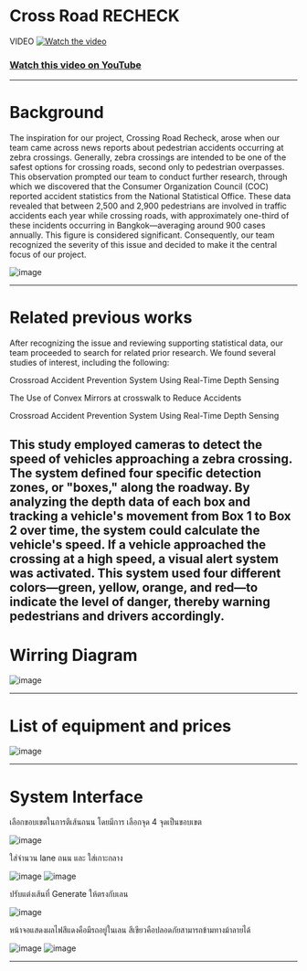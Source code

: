 # Cross Road RECHECK
VIDEO
[![Watch the video](https://img.youtube.com/vi/nek8qwRLXHk/maxresdefault.jpg)](https://youtu.be/nek8qwRLXHk)

### [Watch this video on YouTube](https://youtu.be/nek8qwRLXHk)

-------------------------------------------------------------------------------------------------------------------------
# Background

The inspiration for our project, Crossing Road Recheck, arose when our team came across news reports about pedestrian accidents occurring at zebra crossings. Generally, zebra crossings are intended to be one of the safest options for crossing roads, second only to pedestrian overpasses. This observation prompted our team to conduct further research, through which we discovered that the Consumer Organization Council (COC) reported accident statistics from the National Statistical Office. These data revealed that between 2,500 and 2,900 pedestrians are involved in traffic accidents each year while crossing roads, with approximately one-third of these incidents occurring in Bangkok—averaging around 900 cases annually. This figure is considered significant. Consequently, our team recognized the severity of this issue and decided to make it the central focus of our project.

![image](https://github.com/user-attachments/assets/5052a073-f003-4255-a1ab-b38ae92c99ae)

-------------------------------------------------------------------------------------------------------------------------
# Related previous works

After recognizing the issue and reviewing supporting statistical data, our team proceeded to search for related prior research. We found several studies of interest, including the following:

Crossroad Accident Prevention System Using Real-Time Depth Sensing

The Use of Convex Mirrors at crosswalk to Reduce Accidents

Crossroad Accident Prevention System Using Real-Time Depth Sensing

This study employed cameras to detect the speed of vehicles approaching a zebra crossing. The system defined four specific detection zones, or "boxes," along the roadway. By analyzing the depth data of each box and tracking a vehicle's movement from Box 1 to Box 2 over time, the system could calculate the vehicle's speed. If a vehicle approached the crossing at a high speed, a visual alert system was activated. This system used four different colors—green, yellow, orange, and red—to indicate the level of danger, thereby warning pedestrians and drivers accordingly.
-------------------------------------------------------------------------------------------------------------------------
# Wirring Diagram

![image](https://github.com/user-attachments/assets/ad1c809b-c133-45ec-814e-08785a2f143a)

-------------------------------------------------------------------------------------------------------------------------
# List of equipment and prices
![image](https://github.com/user-attachments/assets/0bb53645-0714-4387-8e82-4bdb34c103a3)

-------------------------------------------------------------------------------------------------------------------------
# System Interface
เลือกขอบเขตในการตีเส้นถนน โดยมีการ เลือกจุด 4 จุดเป็นขอบเขต

![image](https://github.com/user-attachments/assets/b843ec7f-f2bb-47fb-b5d4-d5ce580a22cc)

ใส่จํานวน lane ถนน  และ ใส่เกาะกลาง

![image](https://github.com/user-attachments/assets/da5c8c48-3b64-4305-a81c-311329aca4fd)   ![image](https://github.com/user-attachments/assets/9393e7c9-7fd0-4c48-8482-24956fb57072)

ปรับแต่งเส้นที่ Generate ให้ตรงกับเลน

![image](https://github.com/user-attachments/assets/8d6aa7cd-d49f-4f12-83bd-ff4b6c481546)

หน้าจอแสดงผลไฟสีแดงคือมีรถอยู่ในเลน สีเขียวคือปลอดภัยสามารถข้ามทางม้าลายได้

![image](https://github.com/user-attachments/assets/7fa38237-1968-4269-9598-28e9d5c7c706) ![image](https://github.com/user-attachments/assets/eab80f6b-f6a1-4f02-afef-4de10ac18dfc)

-------------------------------------------------------------------------------------------------------------------------




